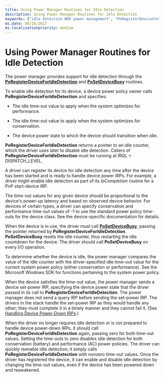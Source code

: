 ```yaml
---
title: Using Power Manager Routines for Idle Detection
description: Using Power Manager Routines for Idle Detection
keywords: ["idle detection WDK power management", "PoRegisterDeviceForIdleDetection", "PoSetDeviceBusy", "power manager WDK kernel", "idle time-outs WDK power management", "time-outs WDK power management"]
ms.date: 06/16/2017
ms.localizationpriority: medium
---
```


# Using Power Manager Routines for Idle Detection





The power manager provides support for idle detection through the [**PoRegisterDeviceForIdleDetection**](/windows-hardware/drivers/ddi/ntifs/nf-ntifs-poregisterdeviceforidledetection) and [**PoSetDeviceBusy**](./mm-bad-pointer.md) routines.

To enable idle detection for its device, a device power policy owner calls **PoRegisterDeviceForIdleDetection** and specifies:

-   The idle time-out value to apply when the system optimizes for performance.

-   The idle time-out value to apply when the system optimizes for conservation.

-   The device power state to which the device should transition when idle.

**PoRegisterDeviceForIdleDetection** returns a pointer to an idle counter, which the driver uses later to disable idle detection. Callers of **PoRegisterDeviceForIdleDetection** must be running at IRQL &lt; DISPATCH\_LEVEL.

A driver can register its device for idle detection any time after the device has been started and is ready to handle device power IRPs. For example, a driver might enable idle detection as part of its *IoCompletion* routine for a PnP start-device IRP.

The time-out values for any given device should be proportional to the device's power-up latency and based on observed device behavior. For devices of certain types, a driver can specify conservation and performance time-out values of -1 to use the standard power policy time-outs for the device class. See the device-specific documentation for details.

When the device is in use, the driver must call [**PoSetDeviceBusy**](./mm-bad-pointer.md), passing the pointer returned by **PoRegisterDeviceForIdleDetection**. **PoSetDeviceBusy** resets the idle counter, thus restarting the idle countdown for the device. The driver should call **PoSetDeviceBusy** on every I/O operation.

To determine whether the device is idle, the power manager compares the value of the idle counter with the driver-specified idle time-out value for the current system power policy (either conservation or performance). See the Microsoft Windows SDK for functions pertaining to the system power policy.

When the device satisfies the time-out value, the power manager sends a device set-power IRP, specifying the device power state that the driver passed in its call to **PoRegisterDeviceForIdleDetection**. The power manager does not send a query IRP before sending the set-power IRP. The drivers in the stack handle the set-power IRP as they would handle any other; they must complete it in a timely manner and they cannot fail it. (See [Handling Device Power-Down IRPs](handling-device-power-down-irps.md).)

When the driver no longer requires idle detection or is not prepared to handle device power-down IRPs, it should call **PoRegisterDeviceForIdleDetection** again, passing zero for both time-out values. Setting the time-outs to zero disables idle detection for both conservation (battery) and performance (AC) power policies. The driver can quickly reenable idle detection; it simply calls **PoRegisterDeviceForIdleDetection** with nonzero time-out values. Once the driver has registered the device, it can enable and disable idle detection by changing the time-out values, even if the device has been powered down and reawakened.

 

